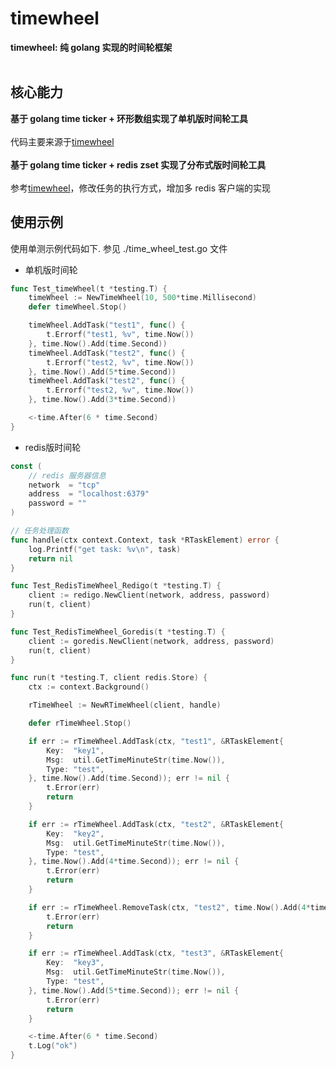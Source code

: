# timewheel
<b>timewheel: 纯 golang 实现的时间轮框架</b><br/><br/>

## 核心能力
<b>基于 golang time ticker + 环形数组实现了单机版时间轮工具</b><br/><br/>
代码主要来源于<a href="https://github.com/xiaoxuxiansheng/timewheel">timewheel</a><br/><br/>
<b>基于 golang time ticker + redis zset 实现了分布式版时间轮工具</b><br/><br/>
参考<a href="https://github.com/xiaoxuxiansheng/timewheel">timewheel</a>，修改任务的执行方式，增加多 redis 客户端的实现

## 使用示例
使用单测示例代码如下. 参见 ./time_wheel_test.go 文件
- 单机版时间轮
```go
func Test_timeWheel(t *testing.T) {
	timeWheel := NewTimeWheel(10, 500*time.Millisecond)
	defer timeWheel.Stop()

	timeWheel.AddTask("test1", func() {
		t.Errorf("test1, %v", time.Now())
	}, time.Now().Add(time.Second))
	timeWheel.AddTask("test2", func() {
		t.Errorf("test2, %v", time.Now())
	}, time.Now().Add(5*time.Second))
	timeWheel.AddTask("test2", func() {
		t.Errorf("test2, %v", time.Now())
	}, time.Now().Add(3*time.Second))

	<-time.After(6 * time.Second)
}
```

- redis版时间轮
```go
const (
	// redis 服务器信息
	network  = "tcp"
	address  = "localhost:6379"
	password = ""
)

// 任务处理函数
func handle(ctx context.Context, task *RTaskElement) error {
	log.Printf("get task: %v\n", task)
	return nil
}

func Test_RedisTimeWheel_Redigo(t *testing.T) {
	client := redigo.NewClient(network, address, password)
	run(t, client)
}

func Test_RedisTimeWheel_Goredis(t *testing.T) {
	client := goredis.NewClient(network, address, password)
	run(t, client)
}

func run(t *testing.T, client redis.Store) {
	ctx := context.Background()

	rTimeWheel := NewRTimeWheel(client, handle)

	defer rTimeWheel.Stop()

	if err := rTimeWheel.AddTask(ctx, "test1", &RTaskElement{
		Key:  "key1",
		Msg:  util.GetTimeMinuteStr(time.Now()),
		Type: "test",
	}, time.Now().Add(time.Second)); err != nil {
		t.Error(err)
		return
	}

	if err := rTimeWheel.AddTask(ctx, "test2", &RTaskElement{
		Key:  "key2",
		Msg:  util.GetTimeMinuteStr(time.Now()),
		Type: "test",
	}, time.Now().Add(4*time.Second)); err != nil {
		t.Error(err)
		return
	}

	if err := rTimeWheel.RemoveTask(ctx, "test2", time.Now().Add(4*time.Second)); err != nil {
		t.Error(err)
		return
	}

	if err := rTimeWheel.AddTask(ctx, "test3", &RTaskElement{
		Key:  "key3",
		Msg:  util.GetTimeMinuteStr(time.Now()),
		Type: "test",
	}, time.Now().Add(5*time.Second)); err != nil {
		t.Error(err)
		return
	}

	<-time.After(6 * time.Second)
	t.Log("ok")
}


```